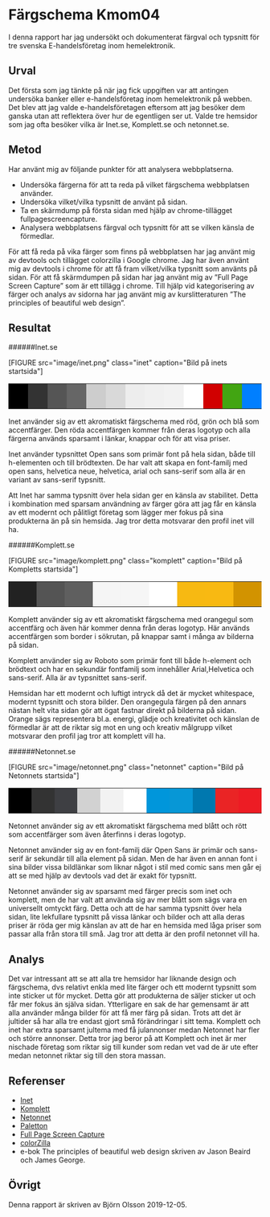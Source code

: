 ---
---
Färgschema Kmom04
=========================

I denna rapport har jag undersökt och dokumenterat färgval och typsnitt för tre svenska
E-handelsföretag inom hemelektronik.

Urval
-----------------------

Det första som jag tänkte på när jag fick uppgiften var att antingen undersöka banker eller e-handelsföretag inom hemelektronik på webben. Det blev att jag valde e-handelsföretagen eftersom att jag besöker dem ganska utan att reflektera över hur de egentligen ser ut. Valde tre hemsidor som jag ofta besöker vilka är Inet.se, Komplett.se och netonnet.se.

Metod
-----------------------

Har använt mig av följande punkter för att analysera webbplatserna.

* Undersöka färgerna  för att ta reda på vilket färgschema webbplatsen använder.
* Undersöka vilket/vilka typsnitt de använt på sidan.
* Ta en skärmdump på första sidan med hjälp av chrome-tillägget fullpagescreencapture.
* Analysera webbplatsens färgval och typsnitt för att se vilken känsla de förmedlar.

För att få reda på vika färger som finns på webbplatsen har jag använt mig av devtools och tillägget colorzilla i Google chrome. Jag har även använt mig av devtools i chrome för att få fram vilket/vilka typsnitt som använts på sidan. För att få skärmdumpen på sidan har jag använt mig av ”Full Page Screen Capture” som är ett tillägg i chrome.
Till hjälp vid kategorisering av färger och analys av sidorna har jag använt mig av kurslitteraturen ”The principles of beautiful web design”.

Resultat
-----------------------
######Inet.se

[FIGURE src="image/inet.png" class="inet" caption="Bild på inets startsida"]

<table class="rapportTable1">
<tr>
<td style="height: 50px; width: 50px; background-color: #000000">
<td style="height: 50px; width: 50px; background-color: #333333">
<td style="height: 50px; width: 50px; background-color: #555555">
<td style="height: 50px; width: 50px; background-color: #666666">
<td style="height: 50px; width: 50px; background-color: #cdcdcd">
<td style="height: 50px; width: 50px; background-color: #d9d9d9">
<td style="height: 50px; width: 50px; background-color: #ededed">
<td style="height: 50px; width: 50px; background-color: #f0f0f0">
<td style="height: 50px; width: 50px; background-color: #f2f2f2">
<td style="height: 50px; width: 50px; background-color: #ffffff">
<td style="height: 50px; width: 50px; background-color: #D10000">
<td style="height: 50px; width: 50px; background-color: #42A512">
<td style="height: 50px; width: 50px; background-color: #007FFF">
</tr>
</table>

Inet använder sig av ett akromatiskt färgschema med röd, grön och blå som accentfärger. Den röda accentfärgen kommer från deras logotyp och alla färgerna används sparsamt i länkar, knappar och för att visa priser.

Inet använder typsnittet Open sans som primär font på hela sidan, både till h-elementen och till brödtexten.
De har valt att skapa en font-familj med open sans, helvetica neue, helvetica, arial och sans-serif som alla är en variant av sans-serif typsnitt.  

Att Inet har samma typsnitt över hela sidan ger en känsla av stabilitet. Detta i kombination med sparsam användning av färger göra att jag får en känsla av ett modernt och pålitligt företag som lägger mer fokus på sina produkterna än på sin hemsida. Jag tror detta motsvarar den profil inet vill ha.


######Komplett.se

[FIGURE src="image/komplett.png" class="komplett" caption="Bild på Kompletts startsida"]

<table class="rapportTable2">
<tr>
<td style="height: 50px; width: 50px; background-color: #222222">
<td style="height: 50px; width: 50px; background-color: #545454">
<td style="height: 50px; width: 50px; background-color: #5F5F5F">
<td style="height: 50px; width: 50px; background-color: #F5F5F5">
<td style="height: 50px; width: 50px; background-color: #F6F6F6">
<td style="height: 50px; width: 50px; background-color: #FFFFFF">
<td style="height: 50px; width: 50px; background-color: #f7b912">
<td style="height: 50px; width: 50px; background-color: #f8b912">
<td style="height: 50px; width: 50px; background-color: #d29300">
</tr>
</table>

Komplett använder sig av ett akromatiskt färgschema med orangegul som accentfärg och även här kommer denna från deras logotyp. Här används accentfärgen som border i sökrutan, på knappar samt i många av bilderna på sidan.

Komplett använder sig av Roboto som primär font till både h-element och brödtext och har en sekundär fontfamilj som innehåller Arial,Helvetica och sans-serif. Alla är av typsnittet sans-serif.

Hemsidan har ett modernt och luftigt intryck då det är mycket whitespace, modernt typsnitt och stora bilder. Den orangegula färgen på den annars nästan helt vita sidan gör att ögat fastnar direkt på bilderna på sidan. Orange sägs representera bl.a. energi, glädje och kreativitet och känslan de förmedlar är att de riktar sig mot en ung och kreativ målgrupp vilket motsvarar den profil jag tror att komplett vill ha.

######Netonnet.se

[FIGURE src="image/netonnet.png" class="netonnet" caption="Bild på Netonnets startsida"]

<table class="rapportTable3">
<tr>
<td style="height: 50px; width: 50px; background-color: #000000">
<td style="height: 50px; width: 50px; background-color: #333333">
<td style="height: 50px; width: 50px; background-color: #3e3f43">
<td style="height: 50px; width: 50px; background-color: #d2d2d2">
<td style="height: 50px; width: 50px; background-color: #F2F2F2">
<td style="height: 50px; width: 50px; background-color: #FFFFFF">
<td style="height: 50px; width: 50px; background-color: #0096db">
<td style="height: 50px; width: 50px; background-color: #0797d6">
<td style="height: 50px; width: 50px; background-color: #0078AF">
<td style="height: 50px; width: 50px; background-color: #ea2425">
<td style="height: 50px; width: 50px; background-color: #ED1C24">

</tr>
</table>

Netonnet använder sig av ett akromatiskt färgschema med blått och rött som accentfärger som även återfinns i deras logotyp.

Netonnet använder sig av en font-familj där Open Sans är primär och sans-serif är sekundär till alla element på sidan. Men de har även en annan font i sina bilder vissa bildlänkar som liknar något i stil med comic sans men går ej att se med hjälp av devtools vad det är exakt för typsnitt.       

Netonnet använder sig av sparsamt med färger precis som inet och komplett, men de har valt att använda sig av mer blått som sägs vara en universellt omtyckt färg. Detta och att de har samma typsnitt över hela sidan, lite lekfullare typsnitt på vissa länkar och bilder och att alla deras priser är röda ger mig känslan av att de har en hemsida med låga priser som passar alla från stora till små. Jag tror att detta är den profil netonnet vill ha.


Analys
-----------------------

Det var intressant att se att alla tre hemsidor har liknande design och färgschema, dvs relativt enkla med lite färger och ett modernt typsnitt som inte sticker ut för mycket. Detta gör att produkterna de säljer sticker ut och får mer fokus än själva sidan.
Ytterligare en sak de har gemensamt är att alla använder många bilder för att få mer färg på sidan.
Trots att det är jultider så har alla tre endast gjort små förändringar i sitt tema. Komplett och inet har  extra sparsamt jultema med få julannonser medan Netonnet har fler och större annonser. Detta tror jag beror på att Komplett och inet är mer nischade företag som riktar sig till kunder som redan vet vad de är ute efter medan netonnet riktar sig till den stora massan.

Referenser
-----------------------

* [Inet](https://www.inet.se/)
* [Komplett](https://www.komplett.se/)
* [Netonnet](https://www.netonnet.se/)
* [Paletton](http://www.paletton.com/)
* [Full Page Screen Capture](https://gofullpage.com/)
* [colorZilla](https://www.colorzilla.com/)
* e-bok The principles of beautiful web design skriven av Jason Beaird och James George.

Övrigt
-----------------------

Denna rapport är skriven av Björn Olsson 2019-12-05.
